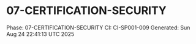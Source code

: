 # 07-CERTIFICATION-SECURITY
Phase: 07-CERTIFICATION-SECURITY
CI: CI-SP001-009
Generated: Sun Aug 24 22:41:13 UTC 2025

